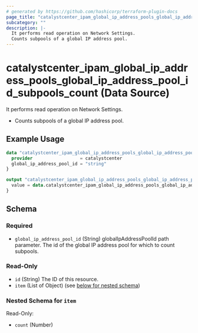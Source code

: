 ```yaml
---
# generated by https://github.com/hashicorp/terraform-plugin-docs
page_title: "catalystcenter_ipam_global_ip_address_pools_global_ip_address_pool_id_subpools_count Data Source - terraform-provider-catalystcenter"
subcategory: ""
description: |-
  It performs read operation on Network Settings.
  Counts subpools of a global IP address pool.
---
```


# catalystcenter_ipam_global_ip_address_pools_global_ip_address_pool_id_subpools_count (Data Source)

It performs read operation on Network Settings.

- Counts subpools of a global IP address pool.

## Example Usage

```terraform
data "catalystcenter_ipam_global_ip_address_pools_global_ip_address_pool_id_subpools_count" "example" {
  provider                  = catalystcenter
  global_ip_address_pool_id = "string"
}

output "catalystcenter_ipam_global_ip_address_pools_global_ip_address_pool_id_subpools_count_example" {
  value = data.catalystcenter_ipam_global_ip_address_pools_global_ip_address_pool_id_subpools_count.example.item
}
```

<!-- schema generated by tfplugindocs -->
## Schema

### Required

- `global_ip_address_pool_id` (String) globalIpAddressPoolId path parameter. The id of the global IP address pool for which to count subpools.

### Read-Only

- `id` (String) The ID of this resource.
- `item` (List of Object) (see [below for nested schema](#nestedatt--item))

<a id="nestedatt--item"></a>
### Nested Schema for `item`

Read-Only:

- `count` (Number)
